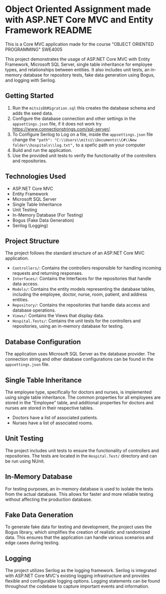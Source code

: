 # Object Oriented Assignment made with ASP.NET Core MVC and Entity Framework README

This is a Core MVC application made for the course "OBJECT ORIENTED PROGRAMMING" SWE4005

This project demonstrates the usage of ASP.NET Core MVC with Entity Framework, Microsoft SQL Server, single table inheritance for employee types, and relationships between entities. It also includes unit tests, an in-memory database for repository tests, fake data generation using Bogus, and logging with Serilog.

## Getting Started

1. Run the `mitsisDbMigration.sql` this creates the database schema and adds the seed data.
2. Configure the database connection and other settings in the `appsettings.json` file, if it does not work  try <https://www.connectionstrings.com/sql-server/>.
4. To Configure Serilog to Log on a file, inside the `appsettings.json` file change the `"path": "C:\\Users\\mitsi\\Documents\\C#\\New folder\\hospitals\\log.txt",` to a spefic path on your
	computer
5. Build and run the application.
5. Use the provided unit tests to verify the functionality of the controllers and repositories.

## Technologies Used

- ASP.NET Core MVC
- Entity Framework
- Microsoft SQL Server
- Single Table Inheritance
- Unit Testing
- In-Memory Database (For Testing)
- Bogus (Fake Data Generation)
- Serilog (Logging)

## Project Structure

The project follows the standard structure of an ASP.NET Core MVC application.

- `Controllers/`: Contains the controllers responsible for handling incoming requests and returning responses.
- `Interfaces/`: Contains the Interfaces for the repositories that handle data access.
- `Models/`: Contains the entity models representing the database tables, including the employee, doctor, nurse, room, patient, and address entities.
- `Repository/`: Contains the repositories that handle data access and database operations.
- `Views/`: Contains the Views that display data.
- `Hospital.Tests/`: Contains the unit tests for the controllers and repositories, using an in-memory database for testing.

## Database Configuration

The application uses Microsoft SQL Server as the database provider. The connection string and other database configurations can be found in the `appsettings.json` file.

## Single Table Inheritance

The employee type, specifically for doctors and nurses, is implemented using single table inheritance. The common properties for all employees are stored in the "Employee" table, and additional properties for doctors and nurses are stored in their respective tables.

- Doctors have a list of associated patients.
- Nurses have a list of associated rooms.

## Unit Testing

The project includes unit tests to ensure the functionality of controllers and repositories. The tests are located in the `Hospital.Test/` directory and can be run using NUnit.

## In-Memory Database

For testing purposes, an in-memory database is used to isolate the tests from the actual database. This allows for faster and more reliable testing without affecting the production database.

## Fake Data Generation

To generate fake data for testing and development, the project uses the Bogus library, which simplifies the creation of realistic and randomized data. This ensures that the application can handle various scenarios and edge cases during testing.

## Logging

The project utilizes Serilog as the logging framework. Serilog is integrated with ASP.NET Core MVC's existing logging infrastructure and provides flexible and configurable logging options. Logging statements can be found throughout the codebase to capture important events and information.

